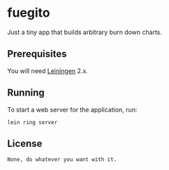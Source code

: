 # fuegito

Just a tiny app that builds arbitrary burn down charts.

## Prerequisites

You will need [Leiningen][1] 2.x. 

[1]: https://github.com/technomancy/leiningen

## Running

To start a web server for the application, run:

    lein ring server

## License
	None, do whatever you want with it.  


